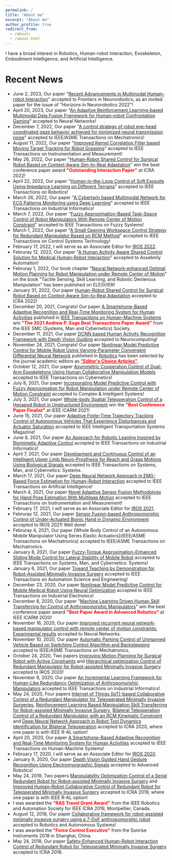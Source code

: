 ```yaml
---
permalink: /
title: "About me"
excerpt: "About me"
author_profile: true
redirect_from: 
  - /about/
  - /about.html
---
```

 


I have a broad interest in Robotics, Human-robot Interaction, Exoskeleton, Embodiment Intelligence, and Artificial Intelligence.



Recent News 
======
* June 2, 2023, Our paper "[Recent Advancements in Multimodal Human–robot Interaction](https://www.frontiersin.org/articles/10.3389/fnbot.2023.1084000/full)" accepted to Frontiers in Neurorobotics, as an invited paper for the issue of "Horizons in Neurorobotics 2022"!
* April 20, 2023, Our paper "[An Adaptive Reinforcement Learning-based Multimodal Data Fusion Framework for Human–robot Confrontation Gaming](https://www.sciencedirect.com/science/article/pii/S0893608023002290)" accepted to Neural Networks!
* December 7, 2022, Our paper "[A control strategy of robot eye-head coordinated gaze behavior achieved for minimized neural transmission noise](https://ieeexplore.ieee.org/abstract/document/9916584)" accepted to IEEE/ASME Transactions on Mechatronics! 
* August 11, 2022, Our paper "[Improved Kernel Correlation Filter based Moving Target Tracking for Robot Grasping](https://ieeexplore.ieee.org/abstract/document/9845468)" accepted to IEEE Transactions on Instrumentation and Measurement!
* May 26, 2022, Our paper "[Human-Robot Shared Control for Surgical Robot Based on Context-Aware Sim-to-Real Adaptation](https://www.icra2022.org/program/awards)" win the best conference paper award <span style="color:red">**"Outstanding Interaction Paper"**</span>  at ICRA 2022!
* April 22, 2022, Our paper "[Human-in-the-Loop Control of Soft Exosuits Using Impedance Learning on Different Terrains](https://ieeexplore.ieee.org/abstract/document/9761879)" accepted to IEEE Transactions on Robotics!
* March 26, 2022, Our paper "[A Cybertwin based Multimodal Network for ECG Patterns Monitoring using Deep Learning](https://ieeexplore.ieee.org/abstract/document/9736602)" accepted to IEEE Transactions on Industrial Informatics!
* March 7, 2022, Our paper "[Fuzzy Approximation-Based Task-Space Control of Robot Manipulators With Remote Center of Motion Constraint](https://ieeexplore.ieee.org/abstract/document/9729601)" accepted to IEEE Transactions on Fuzzy Systems!
* March 1, 2022, Our paper "[A Small Opening Workspace Control Strategy for Redundant Manipulator Based on RCM Method](https://ieeexplore.ieee.org/abstract/document/9709712)" accepted to IEEE Transactions on Control Systems Technology!
* February 17, 2022, I will serve as an Associate Editor for [IROS 2022](https://www.iros2022.org/).
* Februray 12, 2022, Our paper "[A Human Activity Aware Shared Control Solution for Medical Human-Robot Interaction](https://www.emerald.com/insight/content/doi/10.1108/AA-12-2021-0174/full/html)" accepted to Assebmly Automaiton!
* Februray 1, 2022, Our book chapter "[Neural Network-enhanced Optimal Motion Planning for Robot Manipulation under Remote Center of Motion](https://www.sciencedirect.com/science/article/pii/B9780323904452000222)" on the book "Tactile Sensing, Skill Learning, and Robotic Dexterous Manipulation" has been published on ELESVIER! 
* January 31, 2022, Our paper [Human-Robot Shared Control for Surgical Robot Based on Context-Aware Sim-to-Real Adaptation](https://www.icra2022.org/program/awards) accepted to ICRA 2022!
* December 20, 2021, Congrats! Our paper [A Smartphone-Based Adaptive Recognition and Real-Time Monitoring System for Human Activities](https://ieeexplore.ieee.org/abstract/document/9078047) published in [IEEE Transactions on Human-Machine Systems](https://ieeexplore.ieee.org/xpl/RecentIssue.jsp?punumber=6221037) win <span style="color:red">**"The 2021 Andrew P. Sage Best Transactions Paper Award"**</span> from the IEEE SMC (Systems, Man and Cybernetics) Society. 
* December 11, 2021, Our paper [DCNN based Human Activity Recognition Framework with Depth Vision Guiding](https://www.sciencedirect.com/science/article/abs/pii/S0925231221017215) accepted to Neurocomputing! 
* November 24, 2021, Congrats! Our paper [Nonlinear Model Predictive Control for Mobile Robot Using Varying-Parameter Convergent Differential Neural Network](https://www.mdpi.com/2218-6581/8/3/64) published in [Robotics](https://www.mdpi.com/journal/robotics) has been selected by the journal academic editors as [<span style="color:red">**"Editor's Choice Articles"**</span>](https://www.mdpi.com/journal/robotics/editors_choice). 
* October 12, 2021, Our paper [Asymmetric Cooperation Control of Dual-Arm Exoskeletons Using Human Collaborative Manipulation Models](https://ieeexplore.ieee.org/abstract/document/9568764) accepted to IEEE Transactions on Cybernetics!
* July 8, 2021, Our paper [Incorporating Model Predictive Control with Fuzzy Approximation for Robot Manipulation under Remote Center of Motion Constraint](https://link.springer.com/article/10.1007/s40747-021-00418-6) accepted to Complex & Intelligent Systems!
* July 3, 2021, Our paper [Whole-body Spatial Teleoperation Control of a Hexapod Robot in Unstructured Environment](https://ieeexplore.ieee.org/abstract/document/9536197) win the <span style="color:red">**"Best Conference Paper Finalist"**</span>  at IEEE ICARM 2021!
* June 15, 2021, Our paper [Adaptive Finite-Time Trajectory Tracking Control of Autonomous Vehicles That Experience Disturbances and Actuator Saturation](https://ieeexplore.ieee.org/abstract/document/9455420) accepted to IEEE Intelligent Transportation Systems Magazine! 
* June 8, 2021, Our paper [An Approach for Robotic Leaning Inspired by Biomimetic Adaptive Control](https://ieeexplore.ieee.org/abstract/document/9448451) accepted to IEEE Transactions on Industrial Informatics! 
* April 7, 2021, Our paper [Development and Continuous Control of an Intelligent Upper Limb Neuro-Prosthesis for Reach and Grasp Motions Using Biological Signals](https://ieeexplore.ieee.org/abstract/document/9397868) accepted to IEEE Transactions on Systems, Man, and Cybernetics: Systems.
* March 17, 2021, Our paper [Deep Neural Network Approach in EMG-Based Force Estimation for Human–Robot Interaction](https://ieeexplore.ieee.org/abstract/document/9380441) accepted to IEEE Transactions on Artificial Intelligence!
* March 4, 2021, Our paper [Novel Adaptive Sensor Fusion Methodology for Hand Pose Estimation With Multileap Motion](https://ieeexplore.ieee.org/abstract/document/9369396) accepted to IEEE Transactions on Instrumentation and Measurement!
* February 17, 2021, I will serve as an Associate Editor for [IROS 2021](https://www.iros2021.org/).
* Februray 12, 2021, Our paper [Sensor Fusion-based Anthropomorphic Control of Under-Actuated Bionic Hand in Dynamic Environment](https://ieeexplore.ieee.org/abstract/document/9636436) accepted to IROS 2021! Well done!
* Februray 4, 2021, Our paper [Whole Body Control of an Autonomous Mobile Manipulator Using Series Elastic Actuators](IEEE/ASME Transactions on Mechatronics) accepted to IEEE/ASME Transactions on Mechatronics.
* January 8, 2021, Our paper [Fuzzy-Torque Approximation-Enhanced Sliding Mode Control for Lateral Stability of Mobile Robot](https://ieeexplore.ieee.org/abstract/document/9339917) accepted to IEEE Transactions on Systems, Man, and Cybernetics: Systems!
* January 6, 2021, Our paper [Toward Teaching by Demonstration for Robot-Assisted Minimally Invasive Surgery](https://ieeexplore.ieee.org/abstract/document/9316273) accepted to IEEE Transactions on Automation Science and Engineering!
* December 23, 2020, Our paper [Nonlinear Model Predictive Control for Mobile Medical Robot Using Neural Optimization](https://ieeexplore.ieee.org/abstract/document/9305985) accepted to IEEE Transactions on Industrial Electronics!
* December 8, 2020, Our paper "[Machine Learning Driven Human Skill Transferring for Control of Anthropomorphic Manipulators](https://ieeexplore.ieee.org/abstract/document/9195371)" win the best conference paper award <span style="color:red">**"Best Paper Award in Advanced Robotics"**</span>  at IEEE ICARM 2020!
* November 16, 2020, Our paper [Improved recurrent neural network-based manipulator control with remote center of motion constraints: Experimental results](https://www.sciencedirect.com/science/article/abs/pii/S0893608020302744#aep-article-footnote-id1) accepted to Neural Networks.
* November 10, 2020, Our paper [Automatic Parking Control of Unmanned Vehicle Based on Switching Control Algorithm and Backstepping](https://ieeexplore.ieee.org/abstract/document/9253711) accepted to IEEE/ASME Transactions on Mechatronics.
* October 24, 2020, Two papers [Improving Motion Planning for Surgical Robot with Active Constraints](https://ieeexplore.ieee.org/abstract/document/9341302) and [Hierarchical optimization Control of Redundant Manipulator for Robot-assisted Minimally Invasive Surgery](https://ieeexplore.ieee.org/abstract/document/9341389) accepted to IROS 2020! 
* November 9, 2020, Our paper [An Incremental Learning Framework for Human-Like Redundancy Optimization of Anthropomorphic Manipulators](https://ieeexplore.ieee.org/abstract/document/9252139) accepted to IEEE Transactions on Industrial Informatics!
* May 24, 2020, Four papers [Internet of Things (IoT)-based Collaborative Control of a Redundant Manipulator for Teleoperated Minimally Invasive Surgeries](https://ieeexplore.ieee.org/abstract/document/9197321), [Reinforcement Learning Based Manipulation Skill Transferring for Robot-assisted Minimally Invasive Surgery](https://ieeexplore.ieee.org/abstract/document/9196588), [Bilateral Teleoperation Control of a Redundant Manipulator with an RCM Kinematic Constraint](https://ieeexplore.ieee.org/abstract/document/9197267) and [Deep Neural Network Approach in Robot Tool Dynamics Identification for Bilateral Teleoperation](https://ieeexplore.ieee.org/abstract/document/9000725) accepted to ICRA 2020, where one paper is with IEEE R-AL option! 
* April 20, 2020, Our paper [A Smartphone-Based Adaptive Recognition and Real-Time Monitoring System for Human Activities](https://ieeexplore.ieee.org/abstract/document/9078047) accepted to IEEE Transactions on Human-Machine Systems!
* February 17, 2020, I will serve as an Associate Editor for [IROS 2020](https://www.iros2020.org/).
* January 9, 2020, Our paper [Depth Vision Guided Hand Gesture Recognition Using Electromyographic Signals](https://www.tandfonline.com/doi/abs/10.1080/01691864.2020.1713886) accepted to Advanced Robotics!
* May 24, 2019, Two papers [Manipulability Optimization Control of a Serial Redundant Robot for Robot-assisted Minimally Invasive Surgery](https://ieeexplore.ieee.org/abstract/document/8793676) and [Improved Human–Robot Collaborative Control of Redundant Robot for Teleoperated Minimally Invasive Surgery](https://ieeexplore.ieee.org/abstract/document/8633418) accepted to ICRA 2019, where one paper is with IEEE R-AL option! 
* I was awarded the <span style="color:red">**"RAS Travel Grant Award"**</span> from the IEEE Robotics and Automation Society for IEEE ICRA 2019, Montpellier, Canada.
* August 12, 2018, Our paper [Collaborative framework for robot-assisted minimally invasive surgery using a 7-DoF anthropomorphic robot](https://www.sciencedirect.com/science/article/abs/pii/S0921889017305419) accepted to Robotics and Autonomous Systems!
* I was awarded the <span style="color:red">**"Force Control Executive"**</span> from the Sunrise Instruments 2018 in Shanghai, China.
* May 24, 2018, Our paper [Safety-Enhanced Human-Robot Interaction Control of Redundant Robot for Teleoperated Minimally Invasive Surgery](https://ieeexplore.ieee.org/abstract/document/8463148/authors#authors) accepted to ICRA 2018. 
